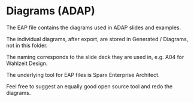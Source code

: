 # Diagrams (ADAP) 

The EAP file contains the diagrams used in ADAP slides and examples.

The individual diagrams, after export, are stored in Generated / Diagrams, not in this folder.

The naming corresponds to the slide deck they are used in, e.g. A04 for Wahlzeit Design.

The underlying tool for EAP files is Sparx Enterprise Architect. 

Feel free to suggest an equally good open source tool and redo the diagrams.

